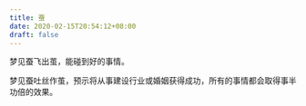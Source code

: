 ```yaml
---
title: 蚕
date: 2020-02-15T20:54:12+08:00
draft: false
---
```


梦见蚕飞出茧，能碰到好的事情。



梦见蚕吐丝作茧，预示将从事建设行业或婚姻获得成功，所有的事情都会取得事半功倍的效果。

